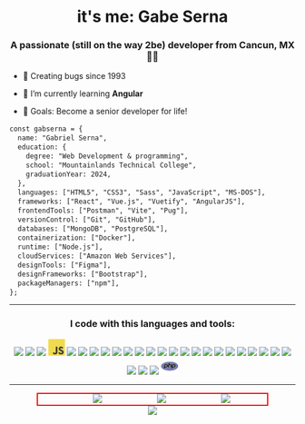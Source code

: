 <h1 align="center">it's me: Gabe Serna</h1>
<h3 align="center">A passionate (still on the way 2be) developer from Cancun, MX 🌴🌊</h3>

- 💾 Creating bugs since 1993

- 🌱 I’m currently learning **Angular**

- 🎯 Goals: Become a senior developer for life!

```
const gabserna = {
  name: "Gabriel Serna",
  education: {
    degree: "Web Development & programming",
    school: "Mountainlands Technical College",
    graduationYear: 2024,
  },
  languages: ["HTML5", "CSS3", "Sass", "JavaScript", "MS-DOS"],
  frameworks: ["React", "Vue.js", "Vuetify", "AngularJS"],
  frontendTools: ["Postman", "Vite", "Pug"],
  versionControl: ["Git", "GitHub"],
  databases: ["MongoDB", "PostgreSQL"],
  containerization: ["Docker"],
  runtime: ["Node.js"],
  cloudServices: ["Amazon Web Services"],
  designTools: ["Figma"],
  designFrameworks: ["Bootstrap"],
  packageManagers: ["npm"],
};

```
<hr>
<div align="center">
        <h3>I code with this languages and tools:</h3>
          <img src="https://cdn.jsdelivr.net/gh/devicons/devicon/icons/html5/html5-original.svg" height="30" />
            <img src="https://cdn.jsdelivr.net/gh/devicons/devicon/icons/css3/css3-original.svg" height="30" />
            <img src="https://cdn.jsdelivr.net/gh/devicons/devicon/icons/sass/sass-original.svg" height="30" />
            <img src="https://raw.githubusercontent.com/devicons/devicon/master/icons/javascript/javascript-original.svg" height="30" />
            <img src="https://cdn.jsdelivr.net/gh/devicons/devicon/icons/react/react-original.svg" height="30" />
            <img src="https://cdn.jsdelivr.net/gh/devicons/devicon/icons/angularjs/angularjs-original.svg" height="30" />
            <img src="https://skillicons.dev/icons?i=aws" height="30" />
            <img src="https://www.vectorlogo.zone/logos/git-scm/git-scm-icon.svg" height="30" />
            <img src="https://skillicons.dev/icons?i=github" height="30" />
            <img src="https://cdn.jsdelivr.net/gh/devicons/devicon/icons/nodejs/nodejs-original.svg" height="30" />
            <img src="https://cdn.jsdelivr.net/gh/devicons/devicon/icons/npm/npm-original-wordmark.svg" height="30" />
            <img src="https://cdn.jsdelivr.net/gh/devicons/devicon/icons/docker/docker-original.svg" height="30" />
            <img src="https://cdn.jsdelivr.net/gh/devicons/devicon/icons/mongodb/mongodb-original.svg" height="30" />
            <img src="https://cdn.jsdelivr.net/gh/devicons/devicon/icons/postgresql/postgresql-original.svg" height="30" />
            <img src="https://cdn.jsdelivr.net/gh/devicons/devicon/icons/figma/figma-original.svg" height="30" />
            <img src="https://cdn.jsdelivr.net/gh/devicons/devicon/icons/bootstrap/bootstrap-original.svg" height="30" />
            <img src="https://cdn.jsdelivr.net/gh/devicons/devicon/icons/msdos/msdos-original.svg" height="30" />
            <img src="https://cdn.jsdelivr.net/gh/devicons/devicon/icons/slack/slack-original.svg" height="30" />
            <img src="https://cdn.jsdelivr.net/gh/devicons/devicon/icons/vscode/vscode-original.svg" height="30" />
            <img src="https://cdn.jsdelivr.net/gh/devicons/devicon/icons/vuejs/vuejs-original.svg" height="30" />
            <img src="https://cdn.jsdelivr.net/gh/devicons/devicon/icons/vuetify/vuetify-original.svg" height="30" />
            <img src="https://skillicons.dev/icons?i=postman" height="30" />
            <img src="https://cdn.worldvectorlogo.com/logos/pug.svg" height="30" />
            <img src="https://skillicons.dev/icons?i=vite" height="30" />
          <img src="https://www.vectorlogo.zone/logos/jasmine/jasmine-icon.svg" height="30" />
          <img src="https://raw.githubusercontent.com/detain/svg-logos/780f25886640cef088af994181646db2f6b1a3f8/svg/karma.svg" height="30" />
          <img src="https://www.vectorlogo.zone/logos/kubernetes/kubernetes-icon.svg" height="30" />
          <img src="https://raw.githubusercontent.com/devicons/devicon/master/icons/php/php-original.svg" height="30" />
        </div>
<hr>
    <div style="width:80%; margin:0 auto;  border: 2px solid red; display: flex;">
        <div style="width:80%; display: flex; justify-content: space-evenly;">
            <img src="https://github-readme-stats.vercel.app/api?username=gabserna&theme=tokyonight&show_icons=true&&border_radius=0&rank_icon=github&hide=contribs,issues&card_width=200">
        <img src="https://github-readme-streak-stats.herokuapp.com/?user=gabserna&theme=tokyonight&show_icons=true&border_radius=0&card_width=350">
    </div>
        <a href="https://github.com/gabserna/github-readme-stats">
            <img width="auto" src="https://github-readme-stats.vercel.app/api/top-langs/?username=gabserna&theme=tokyonight&
            layout=compact&langs_count=8&border_radius=0&card_width=300&show_icons=true&locale=en&layout=compact
            ">
        </a>
    </div>



<div align="center">
  <img src="https://profile-counter.glitch.me/gabserna/count.svg?"  />
</div>
